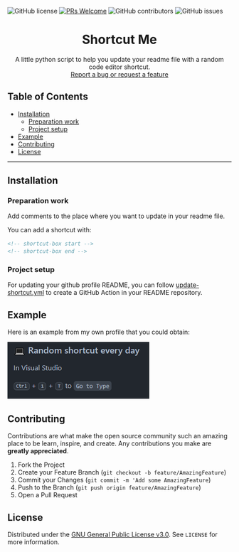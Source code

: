 ![GitHub license](https://img.shields.io/github/license/torresflo/Shortcut-Me.svg)
[![PRs Welcome](https://img.shields.io/badge/PRs-welcome-brightgreen.svg)](http://makeapullrequest.com)
![GitHub contributors](https://img.shields.io/github/contributors/torresflo/Shortcut-Me.svg)
![GitHub issues](https://img.shields.io/github/issues/torresflo/Shortcut-Me.svg)

<p align="center">
  <h1 align="center">Shortcut Me</h3>

  <p align="center">
    A little python script to help you update your readme file with a random code editor shortcut.
    <br />
    <a href="https://github.com/torresflo/Shortcut-Me/issues">Report a bug or request a feature</a>
  </p>
</p>

## Table of Contents

* [Installation](#installation)
   * [Preparation work](#preparation-work)
   * [Project setup](#project-setup)
* [Example](#example)
* [Contributing](#contributing)
* [License](#license)

---

## Installation

### Preparation work

Add comments to the place where you want to update in your readme file.

You can add a shortcut with:
   ```markdown
   <!-- shortcut-box start -->
   <!-- shortcut-box end -->
   ```

### Project setup

For updating your github profile README, you can follow [update-shortcut.yml](https://github.com/torresflo/Shortcut-Me/blob/master/.github/workflows/update-shortcut.yml) to create a GitHub Action in your README repository.

## Example

Here is an example from my own profile that you could obtain:

![Example image](https://raw.githubusercontent.com/torresflo/Shortcut-Me/main/examples/example1.png)

## Contributing

Contributions are what make the open source community such an amazing place to be learn, inspire, and create. Any contributions you make are **greatly appreciated**.

1. Fork the Project
2. Create your Feature Branch (`git checkout -b feature/AmazingFeature`)
3. Commit your Changes (`git commit -m 'Add some AmazingFeature`)
4. Push to the Branch (`git push origin feature/AmazingFeature`)
5. Open a Pull Request

<!-- LICENSE -->
## License
Distributed under the [GNU General Public License v3.0](./LICENSE). See `LICENSE` for more information.
